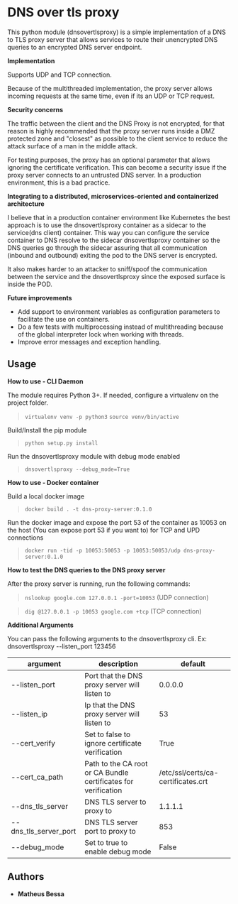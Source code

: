 # DNS over tls proxy

This python module (dnsovertlsproxy) is a simple implementation of a DNS to TLS proxy server that allows services to route their unencrypted DNS queries to an encrypted DNS server endpoint.

**Implementation**

Supports UDP and TCP connection.

Because of the multithreaded implementation, the proxy server allows incoming requests at the same time, even if its an UDP or TCP request.

**Security concerns**

The traffic between the client and the DNS Proxy is not encrypted, for that reason is highly recommended that the proxy server runs inside a DMZ protected zone and "closest" as possible to the client service to reduce the attack surface of a man in the middle attack.

For testing purposes, the proxy has an optional parameter that allows ignoring the certificate verification. This can become a security issue if the proxy server connects to an untrusted DNS server. In a production environment, this is a bad practice.

**Integrating to a distributed, microservices-oriented and containerized architecture**

I believe that in a production container environment like Kubernetes the best approach is to use the dnsovertlsproxy container as a sidecar to the service(dns client) container. This way you can configure the service container to DNS resolve to the sidecar dnsovertlsproxy container so the DNS queries go through the sidecar assuring that all communication (inbound and outbound) exiting the pod to the DNS server is encrypted.

It also makes harder to an attacker to sniff/spoof the communication between the service and the dnsovertlsproxy since the exposed surface is inside the POD.

**Future improvements**

* Add support to environment variables as configuration parameters to facilitate the use on containers.
* Do a few tests with multiprocessing instead of multithreading because of the global interpreter lock when working with threads.
* Improve error messages and exception handling.

## Usage

**How to use - CLI Daemon**

The module requires Python 3+. If needed, configure a virtualenv on the project folder.

> `virtualenv venv -p python3`
> `source venv/bin/active`

Build/Install the pip module

> `python setup.py install`

Run the dnsovertlsproxy module with debug mode enabled

> `dnsovertlsproxy --debug_mode=True`

**How to use - Docker container**

Build a local docker image

> `docker build . -t dns-proxy-server:0.1.0`

Run the docker image and expose the port 53 of the container as 10053 on the host (You can expose port 53 if you want to) for TCP and UPD connections

> `docker run -tid -p 10053:50053 -p 10053:50053/udp dns-proxy-server:0.1.0`

**How to test the DNS queries to the DNS proxy server**

After the proxy server is running, run the following commands:

> `nslookup google.com 127.0.0.1 -port=10053` (UDP connection)

> `dig @127.0.0.1 -p 10053 google.com +tcp` (TCP connection)

**Additional Arguments**

You can pass the following arguments to the dnsovertlsproxy cli. Ex: dnsovertlsproxy --listen_port 123456

| argument | description | default |
| ------ | ------ | ------ |
| --listen_port | Port that the DNS proxy server will listen to | 0.0.0.0 |
| --listen_ip | Ip that the DNS proxy server will listen to | 53 |
| --cert_verify | Set to false to ignore certificate verification | True |
| --cert_ca_path |Path to the CA root or CA Bundle certificates for verification | /etc/ssl/certs/ca-certificates.crt |
| --dns_tls_server | DNS TLS server to proxy to | 1.1.1.1 |
| --dns_tls_server_port | DNS TLS server port to proxy to | 853 |
| --debug_mode | Set to true to enable debug mode | False |

## Authors

* **Matheus Bessa**